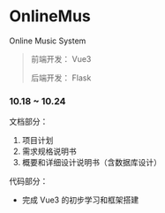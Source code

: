 # OnlineMus
 Online Music System

> 前端开发： Vue3 
>
> 后端开发： Flask

### 10.18 ~ 10.24

文档部分：

1.  项目计划 
2.  需求规格说明书 
3.  概要和详细设计说明书（含数据库设计）

代码部分：

* 完成 Vue3 的初步学习和框架搭建
